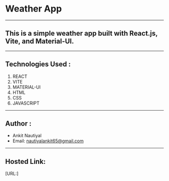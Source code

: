 # Weather App
---
## This is a simple weather app built with React.js, Vite, and Material-UI.
---
## Technologies Used :
1. REACT
2. VITE
3. MATERIAL-UI
4. HTML
5. CSS
6. JAVASCRIPT
---
## Author :
- Ankit Nautiyal
- Email: nautiyalankit65@gmail.com
---
## Hosted Link:
[URL:]
